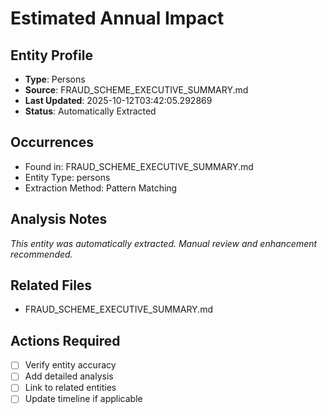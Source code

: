 # Estimated Annual Impact

## Entity Profile
- **Type**: Persons
- **Source**: FRAUD_SCHEME_EXECUTIVE_SUMMARY.md
- **Last Updated**: 2025-10-12T03:42:05.292869
- **Status**: Automatically Extracted

## Occurrences
- Found in: FRAUD_SCHEME_EXECUTIVE_SUMMARY.md
- Entity Type: persons
- Extraction Method: Pattern Matching

## Analysis Notes
*This entity was automatically extracted. Manual review and enhancement recommended.*

## Related Files
- FRAUD_SCHEME_EXECUTIVE_SUMMARY.md

## Actions Required
- [ ] Verify entity accuracy
- [ ] Add detailed analysis
- [ ] Link to related entities
- [ ] Update timeline if applicable
